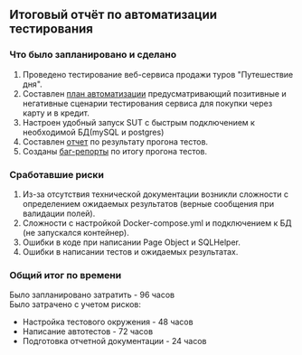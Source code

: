## Итоговый отчёт по автоматизации тестирования

### Что было запланировано и сделано

1. Проведено тестирование веб-сервиса продажи туров "Путешествие дня".
2. Составлен [план автоматизации](https://github.com/hiiamvalya/Diploma_QA/blob/master/documents/Plan.md) предусматривающий позитивные и негативные сценарии тестирования сервиса для покупки через карту и в кредит.
3. Настроен удобный запуск SUT с быстрым подключением к необходимой БД(mySQL и postgres)
4. Cоставлен [отчет](https://github.com/hiiamvalya/Diploma_QA/blob/master/documents/Report.md) по результату прогона тестов.
5. Созданы [баг-репорты](https://github.com/hiiamvalya/Diploma_QA/issues) по итогу прогона тестов.

### Сработавшие риски
1. Из-за отсутствия технической документации возникли сложности с определением ожидаемых результатов (верные сообщения при валидации полей).
2. Сложности с настройкой Docker-compose.yml и подключением к БД (не запускался контейнер).
3. Ошибки в коде при написании Page Object и SQLHelper.
4. Ошибки в написании тестов и ожидаемых результатах.

### Общий итог по времени
Было запланировано затратить - 96 часов   
Было затрачено с учетом рисков:
* Настройка тестового окружения - 48 часов 
* Написание автотестов - 72 часов  
* Подготовка отчетной документации - 24 часов   

